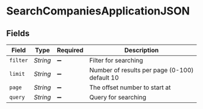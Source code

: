 # SearchCompaniesApplicationJSON


## Fields

| Field                                         | Type                                          | Required                                      | Description                                   |
| --------------------------------------------- | --------------------------------------------- | --------------------------------------------- | --------------------------------------------- |
| `filter`                                      | *String*                                      | :heavy_minus_sign:                            | Filter for searching                          |
| `limit`                                       | *String*                                      | :heavy_minus_sign:                            | Number of results per page (0-100) default 10 |
| `page`                                        | *String*                                      | :heavy_minus_sign:                            | The offset number to start at                 |
| `query`                                       | *String*                                      | :heavy_minus_sign:                            | Query for searching                           |